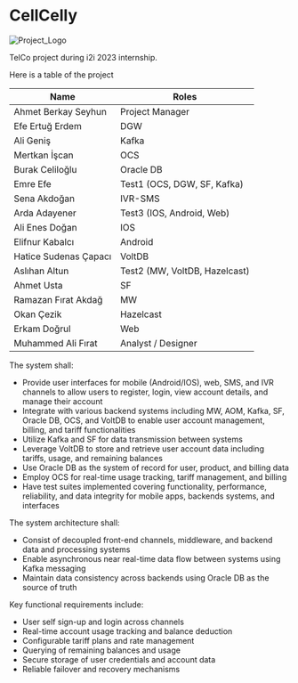 # CellCelly 

![Project_Logo](https://github.com/BerkaySeyhun/CellCelly/assets/60739501/00427551-c46e-41a1-8e35-e82b7339854d)


TelCo project during i2i 2023 internship.

Here is a table of the project

|       Name            |             Roles                 |
|-|-|  
| Ahmet Berkay Seyhun   | Project Manager                   |
| Efe Ertuğ Erdem       | DGW                               |
| Ali Geniş             | Kafka                             | 
| Mertkan İşcan         | OCS                               |
| Burak Celiloğlu       | Oracle DB                         |
| Emre Efe              | Test1 (OCS, DGW, SF, Kafka)       |
| Sena Akdoğan          | IVR-SMS                           |  
| Arda Adayener         | Test3 (IOS, Android, Web)         |
| Ali Enes Doğan        | IOS                               |
| Elifnur Kabalcı       | Android                           |
| Hatice Sudenas Çapacı | VoltDB                            |
| Aslıhan Altun         | Test2 (MW, VoltDB, Hazelcast)     |
| Ahmet Usta            | SF                                |
| Ramazan Fırat Akdağ   | MW                                |
| Okan Çezik            | Hazelcast                         |
| Erkam Doğrul          | Web                               |
| Muhammed Ali Fırat    | Analyst / Designer                |



The system shall:

- Provide user interfaces for mobile (Android/IOS), web, SMS, and IVR channels to allow users to register, login, view account details, and manage their account
- Integrate with various backend systems including MW, AOM, Kafka, SF, Oracle DB, OCS, and VoltDB to enable user account management, billing, and tariff functionalities
- Utilize Kafka and SF for data transmission between systems
- Leverage VoltDB to store and retrieve user account data including tariffs, usage, and remaining balances
- Use Oracle DB as the system of record for user, product, and billing data
- Employ OCS for real-time usage tracking, tariff management, and billing 
- Have test suites implemented covering functionality, performance, reliability, and data integrity for mobile apps, backends systems, and interfaces

The system architecture shall: 

- Consist of decoupled front-end channels, middleware, and backend data and processing systems
- Enable asynchronous near real-time data flow between systems using Kafka messaging
- Maintain data consistency across backends using Oracle DB as the source of truth

Key functional requirements include:

- User self sign-up and login across channels
- Real-time account usage tracking and balance deduction
- Configurable tariff plans and rate management
- Querying of remaining balances and usage
- Secure storage of user credentials and account data
- Reliable failover and recovery mechanisms
